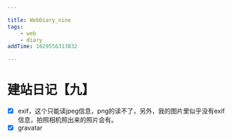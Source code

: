 ```yaml
---

title: WebDiary_nine
tags:
    - web
    - diary
addTime: 1629556313832 

---
```

# 建站日记【九】
- [x] exif，这个只能读jpeg信息，png的读不了，另外，我的图片里似乎没有exif信息，拍照相机照出来的照片会有。
- [x] gravatar
